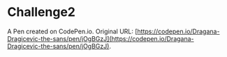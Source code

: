 # Challenge2

A Pen created on CodePen.io. Original URL: [https://codepen.io/Dragana-Dragicevic-the-sans/pen/jOgBGzJ](https://codepen.io/Dragana-Dragicevic-the-sans/pen/jOgBGzJ).

